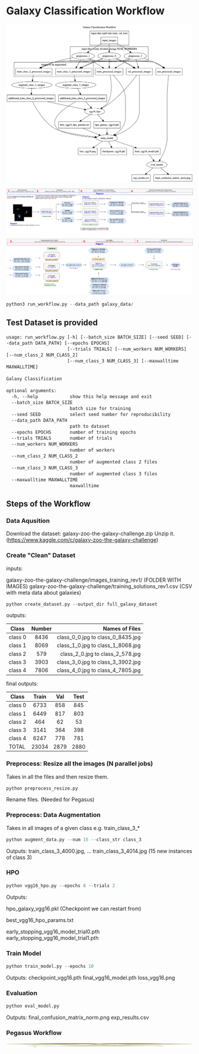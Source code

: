 
# Galaxy Classification Workflow

![img](docs/simple_graph.png)

![img](docs/Galaxy-Decaf-Pegasus.png)


```python
python3 run_workflow.py --data_path galaxy_data/
```

## Test Dataset is provided


```
usage: run_workflow.py [-h] [--batch_size BATCH_SIZE] [--seed SEED] [--data_path DATA_PATH] [--epochs EPOCHS]
                       [--trials TRIALS] [--num_workers NUM_WORKERS] [--num_class_2 NUM_CLASS_2]
                       [--num_class_3 NUM_CLASS_3] [--maxwalltime MAXWALLTIME]

Galaxy Classification

optional arguments:
  -h, --help            show this help message and exit
  --batch_size BATCH_SIZE
                        batch size for training
  --seed SEED           select seed number for reproducibility
  --data_path DATA_PATH
                        path to dataset
  --epochs EPOCHS       number of training epochs
  --trials TRIALS       number of trials
  --num_workers NUM_WORKERS
                        number of workers
  --num_class_2 NUM_CLASS_2
                        number of augmented class 2 files
  --num_class_3 NUM_CLASS_3
                        number of augmented class 3 files
  --maxwalltime MAXWALLTIME
                        maxwalltime
```




## Steps of the Workflow


### Data Aqusition

Download the dataset: galaxy-zoo-the-galaxy-challenge.zip
Unzip it. 
(https://www.kaggle.com/c/galaxy-zoo-the-galaxy-challenge)

### Create "Clean" Dataset

inputs: 

galaxy-zoo-the-galaxy-challenge/images_training_rev1/ (FOLDER WITH IMAGES)
galaxy-zoo-the-galaxy-challenge/training_solutions_rev1.csv (CSV with meta data about galaxies)


```python
python create_dataset.py --output_dir full_galaxy_dataset
```

outputs:

| Class    | Number  |         Names of Files            |
|----------|:-------:|----------------------------------:|
| class 0  | 8436    | class_0_0.jpg to class_0_8435.jpg |
| class 1  | 8069    | class_1_0.jpg to class_1_8068.jpg |
| class 2  |  579    | class_2_0.jpg to class_2_578.jpg  |
| class 3  | 3903    | class_3_0.jpg to class_3_3902.jpg |
| class 4  | 7806    | class_4_0.jpg to class_4_7805.jpg |


final outputs:

| Class    |  Train |  Val   | Test   |
|----------|:------:|:------:|:------:|
| class 0  |  6733  |  858   |  845   |
| class 1  |  6449  |  817   |  803   |
| class 2  |   464  |   62   |   53   |
| class 3  |  3141  |  364   |  398   |
| class 4  |  6247  |  778   |  781   |
| TOTAL    | 23034  | 2879   | 2880   |



### Preprocess: Resize all the images (N parallel jobs)
Takes in all the files and then resize them. 

```python
python preprocess_resize.py
```
Rename files. (Needed for Pegasus)


### Preprocess: Data Augmentation

Takes in all images of a given class e.g. train_class_3_*  
```python
python augment_data.py --num 15 --class_str class_3
```
Outputs:
train_class_3_4000.jpg, ... train_class_3_4014.jpg
(15 new instances of class 3)


### HPO

```python
python vgg16_hpo.py --epochs 8 --trials 2
```
Outputs:

hpo_galaxy_vgg16.pkl (Checkpoint we can restart from)

best_vgg16_hpo_params.txt

early_stopping_vgg16_model_trial0.pth
early_stopping_vgg16_model_trial1.pth




### Train Model

```python
python train_model.py --epochs 10
```
Outputs:
checkpoint_vgg16.pth
final_vgg16_model.pth
loss_vgg16.png



### Evaluation

```python
python eval_model.py 
```
Outputs:
final_confusion_matrix_norm.png
exp_results.csv



### Pegasus Workflow
![img](docs/pegasus-wf-graph.png)
